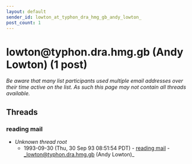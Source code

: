 ```yaml
---
layout: default
sender_id: lowton_at_typhon_dra_hmg_gb_andy_lowton_
post_count: 1
---
```


# lowton<span>@</span>typhon.dra.hmg.gb (Andy Lowton) (1 post)

_Be aware that many list participants used multiple email addresses over their time active on the list. As such this page may not contain all threads available._

## Threads

### reading mail
+ _Unknown thread root_
  + 1993-09-30 (Thu, 30 Sep 93 08:51:54 PDT) - [reading mail](/archive/1993/09/8103c671e6154dc914c28c0d456568e91b0719e790bd9854f6f004d8496e7496) - _lowton@typhon.dra.hmg.gb (Andy Lowton)_

